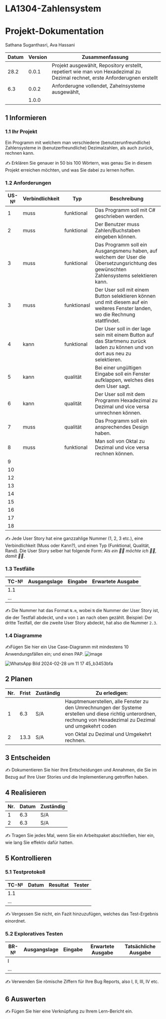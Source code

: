 # LA1304-Zahlensystem


# Projekt-Dokumentation

Sathana Suganthasri, Ava Hassani

| Datum | Version | Zusammenfassung                                              |
| ----- | ------- | ------------------------------------------------------------ |
| 28.2 | 0.0.1   | Projekt ausgewählt, Repository erstellt, repetiert wie man von Hexadezimal zu Dezimal rechnet, erste Anforderugnen erstellt |
| 6.3      | 0.0.2  |Anforderugne vollendet, Zahelnsysteme ausgewählt, |
|       | 1.0.0   |                                                              |

## 1 Informieren

### 1.1 Ihr Projekt

Ein Programm mit welchem man verschiedene (benutzerunfreundliche) Zahlensysteme in (benutzerfreundliche) Dezimalzahlen, als auch zurück, rechnen kann.

✍️ Erklären Sie genauer in 50 bis 100 Wörtern, was genau Sie in diesem Projekt erreichen möchten, und was Sie dabei zu lernen hoffen.

### 1.2 Anforderungen

| US-№ | Verbindlichkeit | Typ  | Beschreibung                       |
| ---- | --------------- | ---- | ---------------------------------- |
| 1    |   muss |   funktional   | Das Programm soll mit C# geschrieben werden.|
|2|muss|funktional| Der Benutzer muss Zahlen/Buchstaben eingeben können.
| 3  |muss| funktional|Das Programm soll ein Ausgangsmenu haben, auf welchem der User die Übersetzungsrichtung des gewünschten Zahlensystems selektieren kann. |
| 3  | muss| funktionasl| Der User soll mit einem Button selektieren können und mit diesem auf ein weiteres Fenster landen, wo die Rechnung stattfindet.  |
| 4  | kann    | funktional| Der User soll in der lage sein mit einem Button auf das Startmenu zurück laden zu können und von dort aus neu zu selektieren. |
| 5  |  kann  | qualität | Bei einer ungültigen Eingabe soll ein Fenster aufklappen, welches dies dem User sagt. |
| 6  | kann| qualität |   Der User soll mit dem Programm Hexadezimal zu Dezimal und vice versa umrechnen können.  |
| 7  | muss | qualität |  Das Programm soll ein ansprechendes Design haben. |
| 8  | muss | funktional| Man soll von Oktal zu Dezimal und vice versa rechnen können.|
| 9  |                 |      |                                    |
| 10 |                 |      |                                    |
| 12 |                 |      |                                    |
| 13 |                 |      |                                    |
| 14 |                 |      |                                    |
| 15 |                 |      |                                    |
| 16 |                 |      |                                    |
| 17 |                 |      |                                    |
| 18 |                 |      |                                    |


✍️ Jede User Story hat eine ganzzahlige Nummer (1, 2, 3 etc.), eine Verbindlichkeit (Muss oder Kann?), und einen Typ (Funktional, Qualität, Rand). Die User Story selber hat folgende Form: *Als ein 🤷‍♂️ möchte ich 🤷‍♂️, damit 🤷‍♂️*.

### 1.3 Testfälle

| TC-№ | Ausgangslage | Eingabe | Erwartete Ausgabe |
| ---- | ------------ | ------- | ----------------- |
| 1.1  |              |         |                   |
| ...  |              |         |                   |

✍️ Die Nummer hat das Format `N.m`, wobei `N` die Nummer der User Story ist, die der Testfall abdeckt, und `m` von `1` an nach oben gezählt. Beispiel: Der dritte Testfall, der die zweite User Story abdeckt, hat also die Nummer `2.3`.

### 1.4 Diagramme

✍️Fügen Sie hier ein Use Case-Diagramm mit mindestens 10 Anwendungsfällen ein; und einen PAP.
![image](https://github.com/Saadu02/LA1304-Zahlensystem/assets/111046257/bb481304-75b4-4e7b-a674-3ef3f1c1c9eb)

![WhatsApp Bild 2024-02-28 um 11 17 45_b3453bfa](https://github.com/Saadu02/LA1304-Zahlensystem/assets/111046257/7417de29-673e-4452-b269-78ab32cf3bb7)


## 2 Planen

| Nr.| Frist | Zuständig | Zu erledigen:| 
| --- | ----- | --------- | ------------ | 
| 1|  6.3  | S/A | Hauptmenuerstellen, alle Fenster zu den Umrechnungen der Systeme erstellen und diese richtig unterordnen, rechnung von Hexadezimal zu Dezimal und umgekehrt coden|
|   2    |    13.3       | S/A  | von Oktal zu Dezimal und Umgekehrt rechnen. |


## 3 Entscheiden

✍️ Dokumentieren Sie hier Ihre Entscheidungen und Annahmen, die Sie im Bezug auf Ihre User Stories und die Implementierung getroffen haben.

## 4 Realisieren

| Nr. | Datum | Zuständig |
| ---- | ----- | --------- |
| 1 |  6.3     |  S/A |    
| 2|   6.3    |  S/A |         

✍️ Tragen Sie jedes Mal, wenn Sie ein Arbeitspaket abschließen, hier ein, wie lang Sie effektiv dafür hatten.

## 5 Kontrollieren

### 5.1 Testprotokoll

| TC-№ | Datum | Resultat | Tester |
| ---- | ----- | -------- | ------ |
| 1.1  |       |          |        |
| ...  |       |          |        |

✍️ Vergessen Sie nicht, ein Fazit hinzuzufügen, welches das Test-Ergebnis einordnet.

### 5.2 Exploratives Testen

| BR-№ | Ausgangslage | Eingabe | Erwartete Ausgabe | Tatsächliche Ausgabe |
| ---- | ------------ | ------- | ----------------- | -------------------- |
| I    |              |         |                   |                      |
| ...  |              |         |                   |                      |

✍️ Verwenden Sie römische Ziffern für Ihre Bug Reports, also I, II, III, IV etc.

## 6 Auswerten

✍️ Fügen Sie hier eine Verknüpfung zu Ihrem Lern-Bericht ein.



